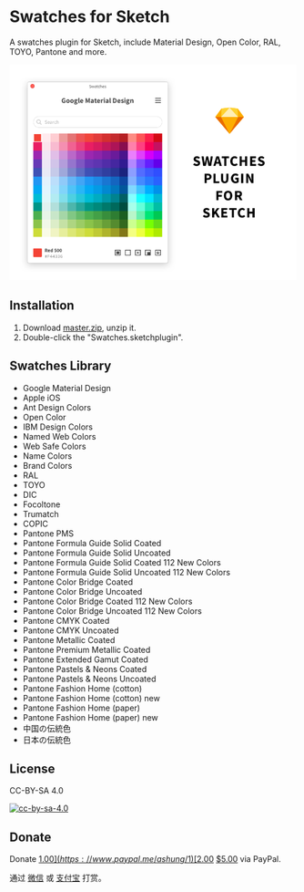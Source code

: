 # Swatches for Sketch

A swatches plugin for Sketch, include Material Design, Open Color, RAL, TOYO, Pantone and more.

![](Swatches.png)

## Installation

1. Download [master.zip](https://github.com/Ashung/Sketch_Swatches/archive/master.zip), unzip it.
2. Double-click the "Swatches.sketchplugin".

## Swatches Library

- Google Material Design
- Apple iOS
- Ant Design Colors
- Open Color
- IBM Design Colors
- Named Web Colors
- Web Safe Colors
- Name Colors
- Brand Colors
- RAL
- TOYO
- DIC
- Focoltone
- Trumatch
- COPIC
- Pantone PMS
- Pantone Formula Guide Solid Coated
- Pantone Formula Guide Solid Uncoated
- Pantone Formula Guide Solid Coated 112 New Colors
- Pantone Formula Guide Solid Uncoated 112 New Colors
- Pantone Color Bridge Coated
- Pantone Color Bridge Uncoated
- Pantone Color Bridge Coated 112 New Colors
- Pantone Color Bridge Uncoated 112 New Colors
- Pantone CMYK Coated
- Pantone CMYK Uncoated
- Pantone Metallic Coated
- Pantone Premium Metallic Coated
- Pantone Extended Gamut Coated
- Pantone Pastels & Neons Coated
- Pantone Pastels & Neons Uncoated
- Pantone Fashion Home (cotton)
- Pantone Fashion Home (cotton) new
- Pantone Fashion Home (paper)
- Pantone Fashion Home (paper) new
- 中国の伝統色
- 日本の伝統色

## License

CC-BY-SA 4.0

[![cc-by-sa-4.0](https://i.creativecommons.org/l/by-sa/4.0/80x15.png)](http://creativecommons.org/licenses/by-sa/4.0/)

## Donate

Donate [$1.00](https://www.paypal.me/ashung/1)  [$2.00](https://www.paypal.me/ashung/2)  [$5.00](https://www.paypal.me/ashung/5) via PayPal.

通过 [微信](http://ashung.github.io/Automate-Sketch/css/donate_wechat_rmb_10.png) 或 [支付宝](http://ashung.github.io/Automate-Sketch/css/donate_alipay_rmb_10.png) 打赏。

